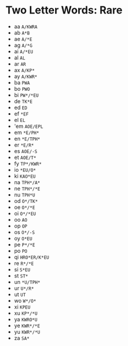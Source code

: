 # Two Letter Words: Rare

* aa `A/KWRA`
* ab `A*B`
* ae `A/*E`
* ag `A/*G`
* ai `A/*EU`
* al `AL`
* ar `AR`
* ax `A/KP*`
* ay `A/KWR*`
* ba `PWA`
* bo `PWO`
* bi `PW*/*EU`
* de `TK*E`
* ed `ED`
* ef `*EF`
* el `EL`
* 'em `AOE/EPL`
* em `*E/PH*`
* en `*E/TPH*`
* er `*E/R*`
* es `AOE/-S`
* et `AOE/T*`
* fy `TP*/KWR*`
* io `*EU/O*`
* ki `KAO*EU`
* na `TPH*/A*`
* ne `TPH*/*E`
* nu `TPH*U`
* od `O*/TK*`
* oe `O*/*E`
* oi `O*/*EU`
* oo `AO`
* op `OP`
* os `O*/-S`
* oy `O*EU`
* pe `P*/*E`
* po `PO`
* qi `HRO*ER/K*EU`
* re `R*/*E`
* si `S*EU`
* st `ST*`
* un `*U/TPH*`
* ur `U*/R*`
* ut `UT`
* wo `W*/O*`
* xi `KPEU`
* xu `KP*/*U`
* ya `KWRO*U`
* ye `KWR*/*E`
* yu `KWR*/*U`
* za `SA*`
